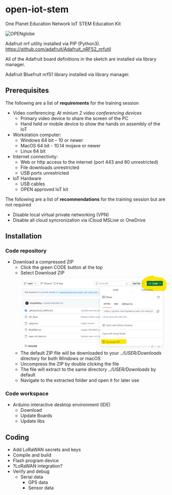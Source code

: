 # open-iot-stem
One Planet Education Network IoT STEM Education Kit


<img width="248" alt="OPENglobe" src="https://user-images.githubusercontent.com/17368055/199580276-4e5cb63f-2cf8-4e95-b6a8-bd3511b393b7.png">

Adafruit nrf utility installed via PIP (Python3).
https://github.com/adafruit/Adafruit_nRF52_nrfutil

All of the Adafruit board definitions in the sketch are installed via library manager.

Adafruit Bluefruit nrf51 library installed via library manager.

## Prerequisites

The following are a list of **requirements** for the training session

- Video conferencing: 
   *At minium 2 video conferencing devices*
	- Primary video device to share the screen of the PC
	- Hand held or mobile device to show the hands on assembly of the IoT
- Workstation computer:
    - Windows 64 bit – 10 or newer
    - MacOS 64 bit - 10.14 mojave or newer 
    - Linux 64 bit 
- Internet connectivity:
    - Web or http access to the internet (port 443 and 80 unrestricted)
    - File downloads unrestricted
    - USB ports unrestricted
- IoT Hardware
    - USB cables
    - OPEN approved IoT kit
 
The following are a list of **recommendations** for the training session but are not required

- Disable local virtual private networking (VPN)
- Disable all cloud syncronization via iCloud MSLive or OneDrive

## Installation
### Code repository
- Download a compressed ZIP
  - Click the green CODE button at the top
  - Select Download ZIP
    ![ZIP download](https://github.com/GrayHatGuy/open-iot-stem/blob/3617701d3dec65c0ebc42911ac7744f3bd4ea87b/img/repo_zip.png?raw=true)
  - The default ZIP file will be downloaded to your *../USER/Downloads* directory for both Windows or macOS
  - Uncompress the ZIP by double clicking the file
  - The file will extract to the same directory *../USER/Downloads* by default
  - Navigate to the extracted folder and open it for later use
### Code workspace 
- Arduino interactive desktop environment (IDE)
  - Download
  - Update Boards
  - Update libs
    
## Coding
- Add LoRaWAN secrets and keys
- Compile and build 
- Flash program device
- ?LoRaWAN integration?
- Verify and debug
  - Serial data
    - GPS data
    - Sensor data
  
